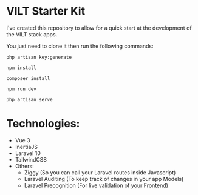 # VILT Starter Kit

I've created this repository to allow for a quick start at the development of the VILT stack apps.

You just need to clone it then run the following commands:

`php artisan key:generate`

`npm install`

`composer install`

`npm run dev`

`php artisan serve`

# Technologies:

-   Vue 3
-   InertiaJS
-   Laravel 10
-   TailwindCSS
-   Others:
    -   Ziggy (So you can call your Laravel routes inside Javascript)
    -   Laravel Auditing (To keep track of changes in your app Models)
    -   Laravel Precognition (For live validation of your Frontend)
